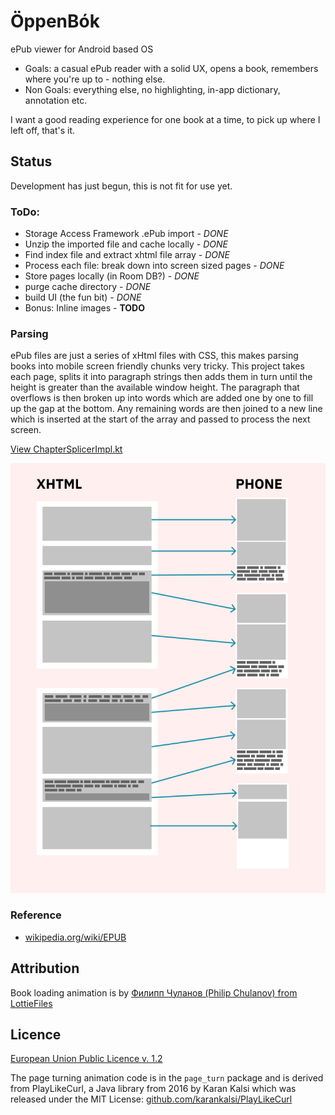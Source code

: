 # ÖppenBók

ePub viewer for Android based OS

* Goals: a casual ePub reader with a solid UX, opens a book, remembers where you're up to - nothing else.
* Non Goals: everything else, no highlighting, in-app dictionary, annotation etc.

I want a good reading experience for one book at a time, to pick up where I left off, that's it.

## Status

Development has just begun, this is not fit for use yet.

### ToDo:

* Storage Access Framework .ePub import - *DONE*
* Unzip the imported file and cache locally - *DONE*
* Find index file and extract xhtml file array - *DONE*
* Process each file: break down into screen sized pages - *DONE*
* Store pages locally (in Room DB?) - *DONE*
* purge cache directory - *DONE*
* build UI (the fun bit) - *DONE*
* Bonus: Inline images - **TODO**

### Parsing

ePub files are just a series of xHtml files with CSS, this makes parsing books into mobile screen friendly chunks very tricky. This project takes each page, splits it into paragraph strings then adds them in turn until the height is greater than the available window height. The paragraph that overflows is then broken up into words which are added one by one to fill up the gap at the bottom. Any remaining words are then joined to a new line which is inserted at the start of the array and passed to process the next screen.

[View ChapterSplicerImpl.kt](https://codeberg.org/oppenlab/OppenBok/src/branch/trunk/app/src/main/java/oppen/oppenbok/io/splicer/ChapterSplicerImpl.kt)

![Parsing Diagram](./assets/parsing_graphic.png)

### Reference

* [wikipedia.org/wiki/EPUB](https://en.wikipedia.org/wiki/EPUB)

## Attribution

Book loading animation is by [Филипп Чуланов (Philip Chulanov) from LottieFiles](https://lottiefiles.com/PhilipChulanov)

## Licence

[European Union Public Licence v. 1.2](LICENSE)

The page turning animation code is in the `page_turn` package and is derived from PlayLikeCurl, a Java library from 2016 by Karan Kalsi which was released under the  MIT License:
[github.com/karankalsi/PlayLikeCurl](https://github.com/karankalsi/PlayLikeCurl)
